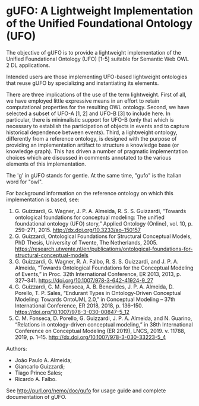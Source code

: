 # gUFO: A Lightweight Implementation of the Unified Foundational Ontology (UFO)
 
The objective of gUFO is to provide a lightweight implementation of the Unified Foundational Ontology (UFO) [1-5] suitable for Semantic Web OWL 2 DL applications. 

Intended users are those implementing UFO-based lightweight ontologies that reuse gUFO by specializing and instantiating its elements.

There are three implications of the use of the term lightweight. First of all, we have employed little expressive means in an effort to retain computational properties for the resulting OWL ontology. Second, we have selected a subset of UFO-A [1, 2] and UFO-B [3] to include here. In particular, there is minimalistic support for UFO-B (only that which is necessary to establish the participation of objects in events and to capture historical dependence between events). Third, a lightweight ontology, differently from a reference ontology, is designed with the purpose of providing an implementation artifact to structure a knowledge base (or knowledge graph). This has driven a number of pragmatic implementation choices which are discussed in comments annotated to the various elements of this implementation. 

The 'g' in gUFO stands for gentle. At the same time, "gufo" is the Italian word for "owl".

For background information on the reference ontology on which this implementation is based, see: 

1. G. Guizzardi, G. Wagner, J. P. A. Almeida, R. S. S. Guizzardi, “Towards ontological foundations for conceptual modeling: The unified foundational ontology (UFO) story,” Applied Ontology (Online), vol. 10, p. 259–271, 2015. <http://dx.doi.org/10.3233/ao-150157>
2. G. Guizzardi, Ontological Foundations for Structural Conceptual Models,
PhD Thesis, University of Twente, The Netherlands, 2005. <https://research.utwente.nl/en/publications/ontological-foundations-for-structural-conceptual-models>
3. G. Guizzardi, G. Wagner, R. A. Falbo, R. S. S. Guizzardi, and J. P. A. Almeida, “Towards Ontological Foundations for the Conceptual Modeling of Events,” in Proc. 32th International Conference, ER 2013, 2013, p. 327–341. <https://doi.org/10.1007/978-3-642-41924-9_27>
4. G. Guizzardi, C. M. Fonseca, A. B. Benevides, J. P. A. Almeida, D. Porello, T. P. Sales, “Endurant Types in Ontology-Driven Conceptual Modeling: Towards OntoUML 2.0,” in Conceptual Modeling – 37th International Conference, ER 2018, 2018, p. 136–150. <https://doi.org/10.1007/978-3-030-00847-5_12>
5. C. M. Fonseca, D. Porello, G. Guizzardi, J. P. A. Almeida, and N. Guarino, “Relations in ontology-driven conceptual modeling,” in 38th International Conference on Conceptual Modeling (ER 2019), LNCS, 2019. v. 11788, 2019, p. 1–15. <http://dx.doi.org/10.1007/978-3-030-33223-5_4>

Authors:

* João Paulo A. Almeida;
* Giancarlo Guizzardi;
* Tiago Prince Sales;
* Ricardo A. Falbo.

See http://purl.org/nemo/doc/gufo for usage guide and complete documentation of gUFO.
